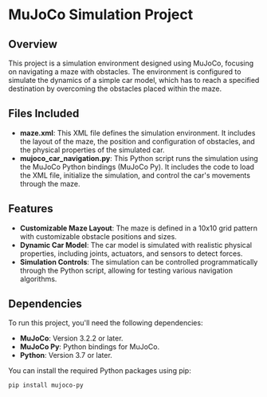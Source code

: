 # MuJoCo Simulation Project

## Overview

This project is a simulation environment designed using MuJoCo, focusing on navigating a maze with obstacles. The environment is configured to simulate the dynamics of a simple car model, which has to reach a specified destination by overcoming the obstacles placed within the maze.

## Files Included

- **maze.xml**: This XML file defines the simulation environment. It includes the layout of the maze, the position and configuration of obstacles, and the physical properties of the simulated car.
- **mujoco_car_navigation.py**: This Python script runs the simulation using the MuJoCo Python bindings (MuJoCo Py). It includes the code to load the XML file, initialize the simulation, and control the car's movements through the maze.

## Features

- **Customizable Maze Layout**: The maze is defined in a 10x10 grid pattern with customizable obstacle positions and sizes.
- **Dynamic Car Model**: The car model is simulated with realistic physical properties, including joints, actuators, and sensors to detect forces.
- **Simulation Controls**: The simulation can be controlled programmatically through the Python script, allowing for testing various navigation algorithms.

## Dependencies

To run this project, you'll need the following dependencies:

- **MuJoCo**: Version 3.2.2 or later.
- **MuJoCo Py**: Python bindings for MuJoCo.
- **Python**: Version 3.7 or later.

You can install the required Python packages using pip:

```bash
pip install mujoco-py
